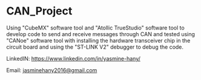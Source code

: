# CAN_Project
Using "CubeMX" software tool and "Atollic TrueStudio"  software tool to develop code to send and receive messages through CAN and tested using "CANoe" software tool with installing the hardware transceiver chip in the circuit board and using the "ST-LINK V2" debugger to debug the code.

LinkedIN: https://www.linkedin.com/in/yasmine-hany/

Email:    jasminehany2016@gmail.com
